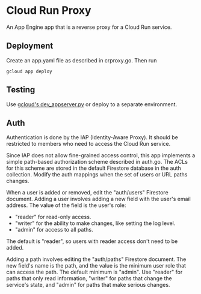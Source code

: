 # Cloud Run Proxy

An App Engine app that is a reverse proxy for a Cloud Run service.

## Deployment

Create an app.yaml file as described in crproxy.go.
Then run
```
gcloud app deploy
```

## Testing

Use [gcloud's dev_appserver.py](https://cloud.google.com/appengine/docs/standard/tools/using-local-server?tab=go)
or deploy to a separate environment.

## Auth

Authentication is done by the IAP (Identity-Aware Proxy). It should be restricted
to members who need to access the Cloud Run service.

Since IAP does not allow fine-grained access control, this app implements a simple
path-based authorization scheme described in auth.go. The ACLs for this scheme are
stored in the default Firestore database in the auth collection.
Modify the auth mappings when the set of users or URL paths changes.

When a user is added or removed, edit the "auth/users" Firestore document.
Adding a user involves adding a new field with the user's email address.
The value of the field is the user's role:

- "reader" for read-only access.
- "writer" for the ability to make changes, like setting the log level.
- "admin" for access to all paths.

The default is "reader", so users with reader access don't need to be added.

Adding a path involves editing the "auth/paths" Firestore document.
The new field's name is the path, and the value is the minimum user role
that can access the path. The default minimum is "admin". Use "reader" for
paths that only read information, "writer" for paths that change the service's
state, and "admin" for paths that make serious changes.
